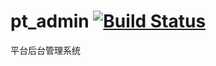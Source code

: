 # pt_admin [![Build Status](https://travis-ci.org/mokylin-da/pt_admin.svg?branch=prod)](https://travis-ci.org/mokylin-da/pt_admin)
平台后台管理系统

